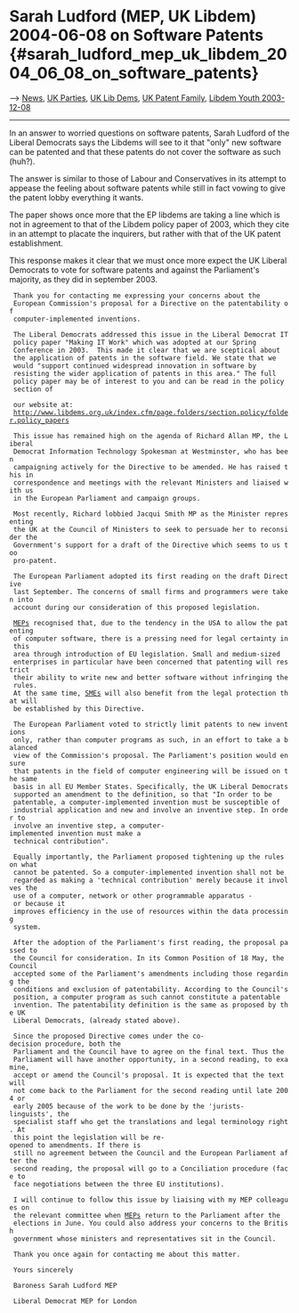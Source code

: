 # Sarah Ludford (MEP, UK Libdem) 2004-06-08 on Software Patents {#sarah_ludford_mep_uk_libdem_2004_06_08_on_software_patents}

\--\> [ News](SwpatcninoEn "wikilink"), [ UK
Parties](ElectUkPart0405En "wikilink"), [ UK Lib
Dems](ElectUkLib0405En "wikilink"), [ UK Patent
Family](SwpatukEn "wikilink"), [ Libdem Youth
2003-12-08](Libdem031208En "wikilink")

------------------------------------------------------------------------

In an answer to worried questions on software patents, Sarah Ludford of
the Liberal Democrats says the Libdems will see to it that \"only\" new
software can be patented and that these patents do not cover the
software as such (huh?).

The answer is similar to those of Labour and Conservatives in its
attempt to appease the feeling about software patents while still in
fact vowing to give the patent lobby everything it wants.

The paper shows once more that the EP libdems are taking a line which is
not in agreement to that of the Libdem policy paper of 2003, which they
cite in an attempt to placate the inquirers, but rather with that of the
UK patent establishment.

This response makes it clear that we must once more expect the UK
Liberal Democrats to vote for software patents and against the
Parliament\'s majority, as they did in september 2003.

` Thank you for contacting me expressing your concerns about the`\
` European Commission's proposal for a Directive on the patentability of`\
` computer-implemented inventions.`

` The Liberal Democrats addressed this issue in the Liberal Democrat IT`\
` policy paper "Making IT Work" which was adopted at our Spring`\
` Conference in 2003.  This made it clear that we are sceptical about`\
` the application of patents in the software field. We state that we`\
` would "support continued widespread innovation in software by`\
` resisting the wider application of patents in this area." The full`\
` policy paper may be of interest to you and can be read in the policy`\
` section of`

` our website at:`\
` `[`http://www.libdems.org.uk/index.cfm/page.folders/section.policy/folder.policy_papers`](http://www.libdems.org.uk/index.cfm/page.folders/section.policy/folder.policy_papers)

` This issue has remained high on the agenda of Richard Allan MP, the Liberal`\
` Democrat Information Technology Spokesman at Westminster, who has been`\
` campaigning actively for the Directive to be amended. He has raised this in`\
` correspondence and meetings with the relevant Ministers and liaised with us`\
` in the European Parliament and campaign groups.`

` Most recently, Richard lobbied Jacqui Smith MP as the Minister representing`\
` the UK at the Council of Ministers to seek to persuade her to reconsider the`\
` Government's support for a draft of the Directive which seems to us too`\
` pro-patent.`

` The European Parliament adopted its first reading on the draft Directive`\
` last September. The concerns of small firms and programmers were taken into`\
` account during our consideration of this proposed legislation.`

` `[`MEPs`](MEPs "wikilink")` recognised that, due to the tendency in the USA to allow the patenting`\
` of computer software, there is a pressing need for legal certainty in this`\
` area through introduction of EU legislation. Small and medium-sized`\
` enterprises in particular have been concerned that patenting will restrict`\
` their ability to write new and better software without infringing the rules.`\
` At the same time, `[`SMEs`](SMEs "wikilink")` will also benefit from the legal protection that will`\
` be established by this Directive.`

` The European Parliament voted to strictly limit patents to new inventions`\
` only, rather than computer programs as such, in an effort to take a balanced`\
` view of the Commission's proposal. The Parliament's position would ensure`\
` that patents in the field of computer engineering will be issued on the same`\
` basis in all EU Member States. Specifically, the UK Liberal Democrats`\
` supported an amendment to the definition, so that "In order to be`\
` patentable, a computer-implemented invention must be susceptible of`\
` industrial application and new and involve an inventive step. In order to`\
` involve an inventive step, a computer-implemented invention must make a`\
` technical contribution".`

` Equally importantly, the Parliament proposed tightening up the rules on what`\
` cannot be patented. So a computer-implemented invention shall not be`\
` regarded as making a 'technical contribution' merely because it involves the`\
` use of a computer, network or other programmable apparatus - or because it`\
` improves efficiency in the use of resources within the data processing`\
` system.`

` After the adoption of the Parliament's first reading, the proposal passed to`\
` the Council for consideration. In its Common Position of 18 May, the Council`\
` accepted some of the Parliament's amendments including those regarding the`\
` conditions and exclusion of patentability. According to the Council's`\
` position, a computer program as such cannot constitute a patentable`\
` invention. The patentability definition is the same as proposed by the UK`\
` Liberal Democrats, (already stated above).`

` Since the proposed Directive comes under the co-decision procedure, both the`\
` Parliament and the Council have to agree on the final text. Thus the`\
` Parliament will have another opportunity, in a second reading, to examine,`\
` accept or amend the Council's proposal. It is expected that the text will`\
` not come back to the Parliament for the second reading until late 2004 or`\
` early 2005 because of the work to be done by the 'jurists-linguists', the`\
` specialist staff who get the translations and legal terminology right. At`\
` this point the legislation will be re-opened to amendments. If there is`\
` still no agreement between the Council and the European Parliament after the`\
` second reading, the proposal will go to a Conciliation procedure (face to`\
` face negotiations between the three EU institutions).`

` I will continue to follow this issue by liaising with my MEP colleagues on`\
` the relevant committee when `[`MEPs`](MEPs "wikilink")` return to the Parliament after the`\
` elections in June. You could also address your concerns to the British`\
` government whose ministers and representatives sit in the Council.`

` Thank you once again for contacting me about this matter.`

` Yours sincerely`

` Baroness Sarah Ludford MEP`

` Liberal Democrat MEP for London`
